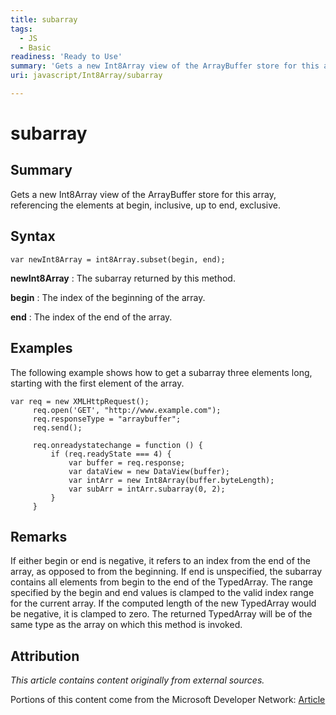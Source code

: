 ```yaml
---
title: subarray
tags:
  - JS
  - Basic
readiness: 'Ready to Use'
summary: 'Gets a new Int8Array view of the ArrayBuffer store for this array, referencing the elements at begin, inclusive, up to end, exclusive.'
uri: javascript/Int8Array/subarray

---
```

# subarray

## Summary

Gets a new Int8Array view of the ArrayBuffer store for this array, referencing the elements at begin, inclusive, up to end, exclusive.

## Syntax

    var newInt8Array = int8Array.subset(begin, end);

**newInt8Array**
:   The subarray returned by this method.

**begin**
:   The index of the beginning of the array.

**end**
:   The index of the end of the array.

## Examples

The following example shows how to get a subarray three elements long, starting with the first element of the array.

``` {.js}
var req = new XMLHttpRequest();
     req.open('GET', "http://www.example.com");
     req.responseType = "arraybuffer";
     req.send();

     req.onreadystatechange = function () {
         if (req.readyState === 4) {
             var buffer = req.response;
             var dataView = new DataView(buffer);
             var intArr = new Int8Array(buffer.byteLength);
             var subArr = intArr.subarray(0, 2);
         }
     }
```

## Remarks

If either begin or end is negative, it refers to an index from the end of the array, as opposed to from the beginning. If end is unspecified, the subarray contains all elements from begin to the end of the TypedArray. The range specified by the begin and end values is clamped to the valid index range for the current array. If the computed length of the new TypedArray would be negative, it is clamped to zero. The returned TypedArray will be of the same type as the array on which this method is invoked.

## Attribution

*This article contains content originally from external sources.*

Portions of this content come from the Microsoft Developer Network: [Article](http://msdn.microsoft.com/en-us/library/ie/br212914(v=vs.94).aspx)

